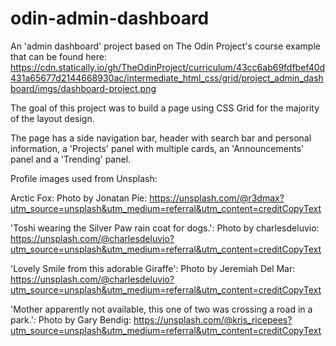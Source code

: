 # odin-admin-dashboard

An 'admin dashboard' project based on The Odin Project's course example that can be found here: https://cdn.statically.io/gh/TheOdinProject/curriculum/43cc6ab69fdfbef40d431a65677d2144668930ac/intermediate_html_css/grid/project_admin_dashboard/imgs/dashboard-project.png

The goal of this project was to build a page using CSS Grid for the majority of the layout design.

The page has a side navigation bar, header with search bar and personal information, a 'Projects' panel with multiple cards, an 'Announcements' panel and a 'Trending' panel.

Profile images used from Unsplash: 

Arctic Fox: Photo by Jonatan Pie: https://unsplash.com/@r3dmax?utm_source=unsplash&utm_medium=referral&utm_content=creditCopyText

'Toshi wearing the Silver Paw rain coat for dogs.': Photo by charlesdeluvio: https://unsplash.com/@charlesdeluvio?utm_source=unsplash&utm_medium=referral&utm_content=creditCopyText

'Lovely Smile from this adorable Giraffe': Photo by Jeremiah Del Mar: https://unsplash.com/@charlesdeluvio?utm_source=unsplash&utm_medium=referral&utm_content=creditCopyText

'Mother apparently not available, this one of two was crossing a road in a park.': Photo by Gary Bendig: https://unsplash.com/@kris_ricepees?utm_source=unsplash&utm_medium=referral&utm_content=creditCopyText
